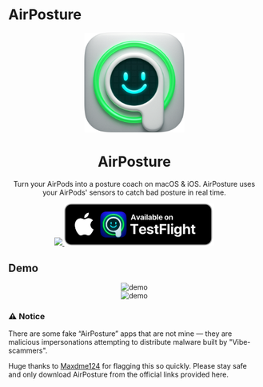 # AirPosture

<p align="center">
  <img src="App-Assets/air-grey.png" width="200" height="200" />
</p>
<h1 align="center">AirPosture</h1>
<p>
<p align="center">
    Turn your AirPods into a posture coach on macOS & iOS. AirPosture uses your AirPods' sensors to catch bad posture in real time.
    <br />
    
  </p>
  <p align="center">
  <a href="https://airposture.vercel.app/mac/AirPosture-0.1.dmg">
    <img width="300" src="App-Assets/download.png">
  </a>
    <a href="https://testflight.apple.com/join/ATvtBUZH">
    <img width="300" src="App-Assets/ios-banner.png">
  </a>
</p>

  
</p>

## Demo

<div align="center">
    <img src="App-Assets/Air6.gif" alt="demo" width="700" />
</div>

<div align="center">
    <img src="App-Assets/30.gif" alt="demo" width="700" />
</div>


### ⚠️ Notice

There are some fake “AirPosture” apps that are not mine — they are malicious impersonations attempting to distribute malware built by "Vibe-scammers".

Huge thanks to [Maxdme124](https://www.reddit.com/user/Maxdme124/) for flagging this so quickly. Please stay safe and only download AirPosture from the official links provided here.
